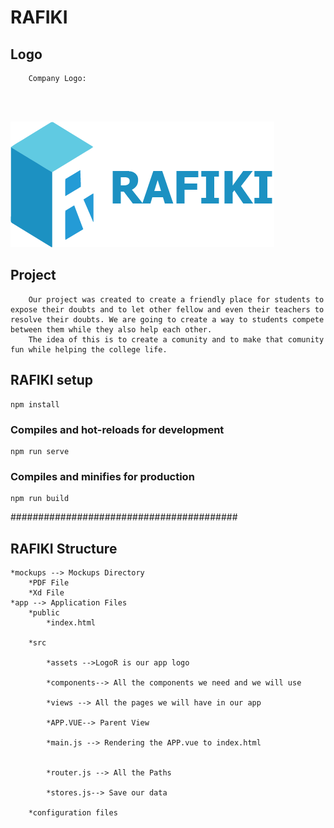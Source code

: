 # RAFIKI
## Logo
```
    Company Logo:

    
    
```
![](logo/logoR.png)
## Project

```
    Our project was created to create a friendly place for students to expose their doubts and to let other fellow and even their teachers to resolve their doubts. We are going to create a way to students compete between them while they also help each other.
    The idea of this is to create a comunity and to make that comunity fun while helping the college life.
```
## RAFIKI setup
```
npm install
```

### Compiles and hot-reloads for development
```
npm run serve
```

### Compiles and minifies for production
```
npm run build
```

######################################### 

## RAFIKI Structure
```
*mockups --> Mockups Directory
    *PDF File
    *Xd File
*app --> Application Files    
    *public
        *index.html 
    
    *src

        *assets -->LogoR is our app logo

        *components--> All the components we need and we will use
    
        *views --> All the pages we will have in our app
        
        *APP.VUE--> Parent View
        
        *main.js --> Rendering the APP.vue to index.html
        
        
        *router.js --> All the Paths
        
        *stores.js--> Save our data
        
    *configuration files
```
